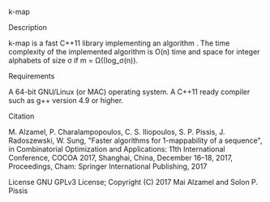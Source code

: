 k-map

Description

k-map is a fast C++11 library implementing an algorithm . The time complexity of the implemented algorithm is O(n) time and space  for  integer alphabets of size σ if m = Ω((log_σ(n)).

Requirements

A 64-bit GNU/Linux (or MAC) operating system.
A C++11 ready compiler such as g++ version 4.9 or higher.


Citation

M. Alzamel, P. Charalampopoulos, C. S. Iliopoulos, S. P. Pissis, J. Radoszewski, W. Sung, "Faster algorithms for 1-mappability of a sequence", in Combinatorial Optimization and Applications: 11th International Conference, COCOA 2017, Shanghai, China, December 16–18, 2017, Proceedings, Cham: Springer International Publishing, 2017

License
GNU GPLv3 License; Copyright (C) 2017 Mai Alzamel and Solon P. Pissis
